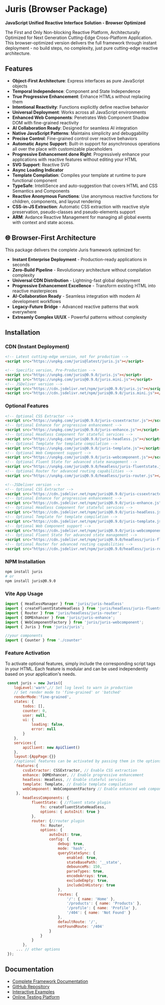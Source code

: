 # Juris (Browser Package)

**JavaScript Unified Reactive Interface Solution - Browser Optimized**

The First and Only Non-blocking Reactive Platform, Architecturally Optimized for Next Generation Cutting-Edge Cross-Platform Application. This browser-optimized version delivers the full framework through instant deployment - no build steps, no complexity, just pure cutting-edge reactive architecture.

## Features

- **Object-First Architecture**: Express interfaces as pure JavaScript objects
- **Temporal Independence**: Component and State Independence
- **True Progressive Enhancement**: Enhance HTMLs without replacing them
- **Intentional Reactivity**: Functions explicitly define reactive behavior
- **Universal Deployment**: Works across all JavaScript environments
- **Enhanced Web Components**: Penetrates Web Component Shadow DOM with fine-grained reactivity
- **AI Collaboration Ready**: Designed for seamless AI integration
- **Native JavaScript Patterns**: Maintains simplicity and debuggability
- **Precise Control**: Fine-grained control over reactive behaviors
- **Automatic Async Support**: Built-in support for asynchronous operations all over the place with customizable placeholders
- **Progressive Enhancement done Right**: Progressively enhance your applications with reactive features without editing your HTML
- **SVG Support**: Reactive SVG
- **Async Loading Indicator**
- **Template Compilation**: Compiles your template at runtime to pure functional component
- **TypeSafe**: IntelliSence and auto-suggestion that covers HTML and CSS Semantics and Components
- **Reactive Anonymous Functions**: Use anonymous reactive functions for children, components, and layout rendering
- **CSS-in-JS Extraction**: Automatic CSS extraction with reactive style preservation, pseudo-classes and pseudo-elements support
- **ARM**: Avdance Reactive Management for managing all global events with context and state access.

## 🌐 Browser-First Architecture

This package delivers the complete Juris framework optimized for:
- **Instant Enterprise Deployment** - Production-ready applications in seconds
- **Zero-Build Pipeline** - Revolutionary architecture without compilation complexity
- **Universal CDN Distribution** - Lightning-fast global deployment
- **Progressive Enhancement Excellence** - Transform existing HTML into reactive masterpieces
- **AI-Collaboration Ready** - Seamless integration with modern AI development workflows
- **Legacy-Future Bridge** - Advanced reactive patterns that work everywhere
- **Extreamly Complex UI/UX** - Powerful patterns without complexity

## Installation

### CDN (Instant Deployment)

```html
<!-- Latest cutting-edge version, not for production -->
<script src="https://unpkg.com/juris@latest/juris.js"></script>

<!-- Specific version, Pre-Production -->
<script src="https://unpkg.com/juris@0.9.0/juris.js"></script>
<script src="https://unpkg.com/juris@0.9.0/juris.mini.js"></script>
<!-- JSDeliver version -->
<script src="https://cdn.jsdelivr.net/npm/juris@0.9.0/juris.js"></script>
<script src="https://cdn.jsdelivr.net/npm/juris@0.9.0/juris.mini.js"></script>

```

### Optional Features
```html
<!-- Optional CSS Extractor -->
<script src="https://unpkg.com/juris@0.9.0/juris-cssextractor.js"></script>
<!-- Optional Enhance for progressive enhancement -->
<script src="https://unpkg.com/juris@0.9.0/juris-enhance.js"></script>
<!-- Optional Headless Component for stateful services -->
<script src="https://unpkg.com/juris@0.9.0/juris-headless.js"></script>
<!-- Optional Template for template compilation -->
<script src="https://unpkg.com/juris@0.9.0/juris-template.js"></script>
<!-- Optional Web Component support -->
<script src="https://unpkg.com/juris@0.9.0/juris-webcomponent.js"></script>
<!-- Optional Fluent State for advanced state management -->
<script src="https://unpkg.com/juris@0.9.0/headless/juris-fluentstate.js"></script>
<!-- Optional Router for advanced routing capabilities -->
<script src="https://unpkg.com/juris@0.9.0/headless/juris-router.js"></script>

<!--JSDeliver version -->
<!-- Optional CSS Extractor -->
<script src="https://cdn.jsdelivr.net/npm/juris@0.9.0/juris-cssextractor.js"></script>
<!-- Optional Enhance for progressive enhancement -->
<script src="https://cdn.jsdelivr.net/npm/juris@0.9.0/juris-enhance.js"></script>
<!-- Optional Headless Component for stateful services -->
<script src="https://cdn.jsdelivr.net/npm/juris@0.9.0/juris-headless.js"></script>
<!-- Optional Template for template compilation -->
<script src="https://cdn.jsdelivr.net/npm/juris@0.9.0/juris-template.js"></script>
<!-- Optional Web Component support -->
<script src="https://cdn.jsdelivr.net/npm/juris@0.9.0/juris-webcomponent.js"></script>
<!-- Optional Fluent State for advanced state management -->
<script src="https://cdn.jsdelivr.net/npm/juris@0.9.0/headless/juris-fluentstate.js"></script>
<!-- Optional Router for advanced routing capabilities -->
<script src="https://cdn.jsdelivr.net/npm/juris@0.9.0/headless/juris-router.js"></script>
```

### NPM Installation

```bash
npm install juris
# or
npm install juris@0.9.0
```
### Vite App Usage
```javascript
import { HeadlessManager } from 'juris/juris-headless'
import { createFluentStateHeadless } from 'juris/headless/juris-fluentstate';
import { Router } from 'juris/headless/juris-router';
import { DOMEnhancer } from 'juris/juris-enhance';
import { WebComponentFactory } from 'juris/juris-webcomponent';
import { Juris } from 'juris/juris';

//your components
import { Counter } from './counter'
```

### Feature Activation
To activate optional features, simply include the corresponding script tags in your HTML. Each feature is modular and can be used independently based on your application's needs.

```javascript
 const juris = new Juris({
	logLevel:'warn',// Set log level to warn in production
	// Set render mode to 'fine-grained' or 'batched'
	renderMode:'fine-grained',
	states: {
		todos: [],
		counter: 0,
		user: null,
		ui: {
			loading: false,
			error: null
		}
	},
	services:{
		apiClient: new ApiClient()
	},
	layout:{AppPage:{}}
	//optional features can be activated by passing them in the options
	 features:{
		cssExtractor: CSSExtractor, // Enable CSS extraction
		enhance: DOMEnhancer, // Enable progressive enhancement
		headless: Headless, // Enable stateful services
		template: Template, // Enable template compilation
		webComponent: WebComponentFactory // Enable enhanced web components
	 },
		headlessComponents: {
			fluentState: { //fluent state plugin
				fn: createFluentStateHeadless,
				options: { autoInit: true }
			},
			router: {//router plugin
				fn: Router,
				options: {
					autoInit: true,
					config: {
						debug: true,
						mode: 'hash',
						queryStateSync: {
							enabled: true,
							stateBasePath: '__state',
							debounceMs: 150,
							parseTypes: true,
							encodeArrays: true,
							excludeEmpty: true,
							includeInHistory: true
						},
						routes: {
							'/': { name: 'Home' },
							'/products': { name: 'Products' },
							'/profile': { name: 'Profile' },
							'/404': { name: 'Not Found' }
						},
						defaultRoute: '/',
						notFoundRoute: '/404'
					}
				}
			}
		},
	 ... // other options
 });
```

## Documentation

- [Complete Framework Documentation](https://jurisjs.com)
- [GitHub Repository](https://github.com/jurisjs/juris)
- [Interactive Examples](https://codepen.io/jurisauthor)
- [Online Testing Platform](https://jurisjs.com/tests/juris_pure_test_interface.html)